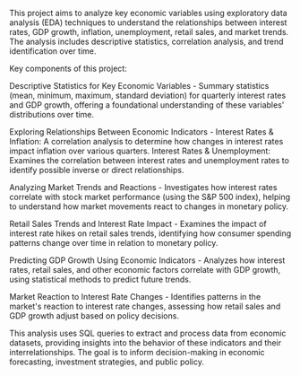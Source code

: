 This project aims to analyze key economic variables using exploratory data analysis (EDA) techniques to understand the relationships between interest rates, GDP growth, inflation, unemployment, retail sales, and market trends. The analysis includes descriptive statistics, correlation analysis, and trend identification over time.

Key components of this project:

Descriptive Statistics for Key Economic Variables - Summary statistics (mean, minimum, maximum, standard deviation) for quarterly interest rates and GDP growth, offering a foundational understanding of these variables' distributions over time.

Exploring Relationships Between Economic Indicators - Interest Rates & Inflation: A correlation analysis to determine how changes in interest rates impact inflation over various quarters.
Interest Rates & Unemployment: Examines the correlation between interest rates and unemployment rates to identify possible inverse or direct relationships.

Analyzing Market Trends and Reactions - Investigates how interest rates correlate with stock market performance (using the S&P 500 index), helping to understand how market movements react to changes in monetary policy.

Retail Sales Trends and Interest Rate Impact - Examines the impact of interest rate hikes on retail sales trends, identifying how consumer spending patterns change over time in relation to monetary policy.

Predicting GDP Growth Using Economic Indicators - Analyzes how interest rates, retail sales, and other economic factors correlate with GDP growth, using statistical methods to predict future trends.

Market Reaction to Interest Rate Changes - Identifies patterns in the market's reaction to interest rate changes, assessing how retail sales and GDP growth adjust based on policy decisions.

This analysis uses SQL queries to extract and process data from economic datasets, providing insights into the behavior of these indicators and their interrelationships. The goal is to inform decision-making in economic forecasting, investment strategies, and public policy.
